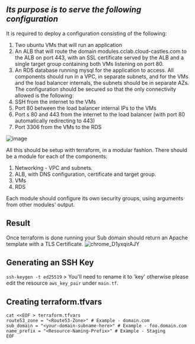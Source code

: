 ﻿## *Its purpose is to serve the following configuration*
It is required to deploy a configuration consisting of the following:
1. Two ubuntu VMs that will run an application
2. An ALB that will route the domain modules.cclab.cloud-castles.com to the ALB on port
443, with an SSL certificate served by the ALB and a single target group containing both
VMs listening on port 80.
3. An RDS database running mysql for the application to access.
All components should run in a VPC, in separate subnets, and for the VMs and the load
balancer internals, the subnets should be in separate AZs.
The configuration should be secured so that the only connectivity allowed is the following:
1. SSH from the internet to the VMs
2. Port 80 between the load balancer internal IPs to the VMs
3. Port s 80 and 443 from the internet to the load balancer (with port 80 automatically
redirecting to 443)
4. Port 3306 from the VMs to the RDS

![image](https://user-images.githubusercontent.com/96201125/205367561-8ea50bfc-5520-4439-a7e8-0e3ec86c360a.png)

All this should be setup with terraform, in a modular fashion.
There should be a module for each of the components:
1. Networking - VPC and subnets.
2. ALB, with DNS configuration, certificate and target group.
3. VMs
4. RDS

Each module should configure its own security groups, using arguments from other modules'
output.

## Result
Once terraform is done running your Sub domain should return an Apache template with a TLS Certificate.
![chrome_D1yxqirAJY](https://user-images.githubusercontent.com/96201125/234573009-264794f0-539b-4b6b-853a-dc7cfbf997d5.png)

 ## Generating an SSH Key
 `ssh-keygen -t ed25519` > You'll need to rename it to 'key' otherwise please edit the resource `aws_key_pair` under `main.tf`.

## Creating terraform.tfvars
```
cat <<EOF > terraform.tfvars
route53_zone = "<Route53-Zone>" # Example - domain.com
sub_domain = "<your-domain-subname-here>" # Example - foo.domain.com
name_prefix = "<Resource-Naming-Prefix>" # Example - Staging
EOF
```
